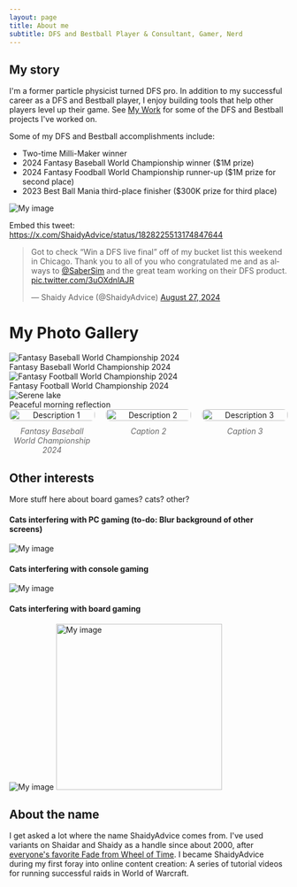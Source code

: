 ```yaml
---
layout: page
title: About me
subtitle: DFS and Bestball Player & Consultant, Gamer, Nerd
---
```

## My story
I'm a former particle physicist turned DFS pro. In addition to my successful career as a DFS and Bestball player, I enjoy building tools that help other players level up their game. See [My Work](./mywork.html) for some of the DFS and Bestball projects I've worked on. 

Some of my DFS and Bestball accomplishments include: 
- Two-time Milli-Maker winner
- 2024 Fantasy Baseball World Championship winner ($1M prize)
- 2024 Fantasy Foodball World Championship runner-up ($1M prize for second place)
- 2023 Best Ball Mania third-place finisher ($300K prize for third place)

![My image](assets/FBWC_2024.jpg)


Embed this tweet: 
https://x.com/ShaidyAdvice/status/1828225513174847644
<blockquote class="twitter-tweet"><p lang="en" dir="ltr">Got to check “Win a DFS live final” off of my bucket list this weekend in Chicago. Thank you to all of you who congratulated me and as always to <a href="https://twitter.com/SaberSim?ref_src=twsrc%5Etfw">@SaberSim</a> and the great team working on their DFS product. <a href="https://t.co/3uOXdnlAJR">pic.twitter.com/3uOXdnlAJR</a></p>&mdash; Shaidy Advice (@ShaidyAdvice) <a href="https://twitter.com/ShaidyAdvice/status/1828225513174847644?ref_src=twsrc%5Etfw">August 27, 2024</a></blockquote> <script async src="https://platform.twitter.com/widgets.js" charset="utf-8"></script>

# My Photo Gallery

<div class="photo-row">
  <div class="photo-item">
    <img src="/assets/FBWC_2024.jpg" alt="Fantasy Baseball World Championship 2024">
    <div class="photo-caption">Fantasy Baseball World Championship 2024</div>
  </div>
  <div class="photo-item">
    <img src="/assets/FFWC_2024.jpg" alt="Fantasy Football World Championship 2024">
    <div class="photo-caption">Fantasy Football World Championship 2024</div>
  </div>
  <div class="photo-item">
    <img src="/assets/images/lake.jpg" alt="Serene lake">
    <div class="photo-caption">Peaceful morning reflection</div>
  </div>
</div>



<div style="display: flex; gap: 20px; align-items: flex-start;">
  <div style="flex: 1; text-align: center;">
    <img src="/assets/FBWC_2024.jpg" alt="Description 1" style="width: 100%; border-radius: 8px;">
    <div style="font-size: 14px; color: #666; font-style: italic; margin-top: 10px;">Fantasy Baseball World Championship 2024</div>
  </div>
  <div style="flex: 1; text-align: center;">
    <img src="/assets/FFWC_2024.jpg" alt="Description 2" style="width: 100%; border-radius: 8px;">
    <div style="font-size: 14px; color: #666; font-style: italic; margin-top: 10px;">Caption 2</div>
  </div>
  <div style="flex: 1; text-align: center;">
    <img src="/assets/images/photo3.jpg" alt="Description 3" style="width: 100%; border-radius: 8px;">
    <div style="font-size: 14px; color: #666; font-style: italic; margin-top: 10px;">Caption 3</div>
  </div>
</div>




## Other interests
More stuff here about board games? cats? other? 

#### Cats interfering with PC gaming (to-do: Blur background of other screens)
![My image](assets/cats-and-league.jpg)

#### Cats interfering with console gaming
![My image](assets/cats-and-switch.jpg)

#### Cats interfering with board gaming
![My image](assets/cat-and-board-games.jpg)
<img src="assets/cat-and-board-games.jpg" alt="My image" width="300">

## About the name
I get asked a lot where the name ShaidyAdvice comes from. I've used variants on Shaidar and Shaidy as a handle since about 2000, after [everyone's favorite Fade from Wheel of Time](https://wot.fandom.com/wiki/Shaidar_Haran). I became ShaidyAdvice during my first foray into online content creation: A series of tutorial videos for running successful raids in World of Warcraft. 
